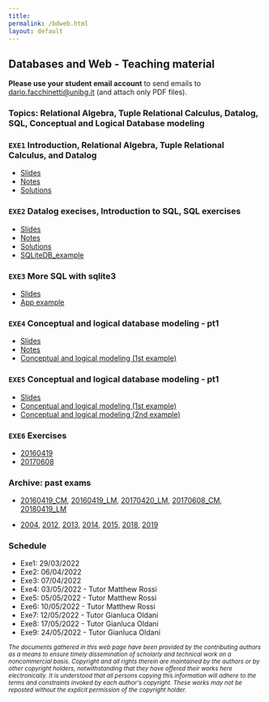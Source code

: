 ```yaml
---
title: 
permalink: /bdweb.html
layout: default
---
```


## Databases and Web - Teaching material

**Please use your student email account** to send emails to <dario.facchinetti@unibg.it> (and attach only PDF files). 

### Topics: Relational Algebra, Tuple Relational Calculus, Datalog, SQL, Conceptual and Logical Database modeling

### `EXE1` Introduction, Relational Algebra, Tuple Relational Calculus, and Datalog

* [Slides](https://drive.google.com/file/d/1E6Pv3g8YYi0qkP3TT_YHsOGrv7kH3iaX/view?usp=sharing)
* [Notes](https://drive.google.com/file/d/1gM8zH-zRmDJ41BlEAzd15wN1-f9fdoav/view?usp=sharing)
* [Solutions](https://drive.google.com/file/d/1cX-75fmhgXejjXVCt6ilLtXLt7QEcegW/view?usp=sharing)

### `EXE2` Datalog execises, Introduction to SQL, SQL exercises

* [Slides](https://drive.google.com/file/d/1O8_g2-buDLqkUnx0cmGX34RBa8FWJ3mQ/view?usp=sharing)
* [Notes](https://drive.google.com/file/d/1kmUjbOOtL8P9YE4JS5keZqVL7LBFdeLF/view?usp=sharing)
* [Solutions](https://drive.google.com/file/d/1kFXU1SrFUJSc_EssUVsynZaKS-94DrtR/view?usp=sharing)
* [SQLiteDB_example](https://drive.google.com/file/d/1XZ-kwyiheTf5tllRohfYpNKpvjGxrbP8/view?usp=sharing)

### `EXE3` More SQL with sqlite3

* [Slides](https://drive.google.com/file/d/1i91KIQh0K9OlCr9J3m3AfGL_79dzJI9-/view?usp=sharing)
* [App example](https://drive.google.com/file/d/1IMRotglBdRJuG4EMkjox5ebsLgPj2RTt/view?usp=sharing)

### `EXE4` Conceptual and logical database modeling - pt1

* [Slides](https://drive.google.com/file/d/1Fv0HfDlqWyhW71HbaSM-fyJ_2-WVHMvo/view?usp=sharing)
* [Notes](https://drive.google.com/file/d/1aX121Ud09boINYAqrHJv1HKUftg_S4ig/view?usp=sharing)
* [Conceptual and logical modeling (1st example)](https://drive.google.com/file/d/1UJdbkPPAjt_ILdmDivYLDBFG9i7Ph9zg/view?usp=sharing)

### `EXE5` Conceptual and logical database modeling - pt1

* [Slides](https://drive.google.com/file/d/1NKdzpi8Lt2KqLFiZRIe2U7JAS_SKfIja/view?usp=sharing)
* [Conceptual and logical modeling (1st example)](https://drive.google.com/file/d/1hQ5dQswDSwvXWOPlAgDbGF6fNp31y9IY/view?usp=sharing)
* [Conceptual and logical modeling (2nd example)](https://drive.google.com/file/d/1rgRwoVVD_LzCQNJQ8zuRJBcB78UtIhI-/view?usp=sharing)

### `EXE6` Exercises

* [20160419](https://drive.google.com/file/d/1vjSy9J3DZCw6qsxoGJTAtI83I8qZtpsU/view?usp=sharing)
* [20170608](https://drive.google.com/file/d/1nxt-r1a9qxcfX4fo3DUxzOauTpY4CPmT/view?usp=sharing)


### Archive: past exams

* [20160419_CM](https://drive.google.com/file/d/1UbZa0P6zioaz9b882ITd3DU1cFnoubIt/view?usp=sharing),
  [20160419_LM](https://drive.google.com/file/d/1ktHp-hYt_NI2jvlqOa2XSNFuS9jmsb75/view?usp=sharing),
  [20170420_LM](https://drive.google.com/file/d/1xcpQt_j4NMhr-qqN-sUdeVU8J_rjeS--/view?usp=sharing),
  [20170608_CM](https://drive.google.com/file/d/1Ir8s43ZbOiE3o2VJ4adwqI0FeCrCC2SF/view?usp=sharing),
  [20180419_LM](https://drive.google.com/file/d/1w13ES3J759xGo8QcPICP1alUrnzDvtsp/view?usp=sharing)

* [2004](https://drive.google.com/file/d/1TTBdksZEFDoqQOZ2RC-j4gnlXq2vYMC7/view?usp=sharing),
  [2012](https://drive.google.com/file/d/1h1X-ya84_4LvHV2rb9YqIbn0lslCnrhB/view?usp=sharing),
  [2013](https://drive.google.com/file/d/1sOKjzwaX-jdgKvfO1msmToIvKMc5TvcG/view?usp=sharing),
  [2014](https://drive.google.com/file/d/1OODTWrpZIjytAIX1wGHq49ML9F3OQLFF/view?usp=sharing),
  [2015](https://drive.google.com/file/d/108av4U84ZvlrC2nqn9JYxq0tsM6lBmSv/view?usp=sharing),
  [2018](https://drive.google.com/file/d/1dMfSiSrvCloJh3f2O3YReJhYXSzBnXAP/view?usp=sharing),
  [2019](https://drive.google.com/file/d/14sog8U_31gfFwE3Vu4hxwu1bitjQtuii/view?usp=sharing)


### Schedule

* Exe1: 29/03/2022
* Exe2: 06/04/2022
* Exe3: 07/04/2022
* Exe4: 03/05/2022 - Tutor Matthew Rossi
* Exe5: 05/05/2022 - Tutor Matthew Rossi
* Exe6: 10/05/2022 - Tutor Matthew Rossi
* Exe7: 12/05/2022 - Tutor Gianluca Oldani
* Exe8: 17/05/2022 - Tutor Gianluca Oldani
* Exe9: 24/05/2022 - Tutor Gianluca Oldani


<small> _The documents gathered in this web page have been provided by the contributing authors as a means to ensure timely dissemination of scholarly and technical work on a noncommercial basis. Copyright and all rights therein are maintained by the authors or by other copyright holders, notwithstanding that they have offered their works here electronically. It is understood that all persons copying this information will adhere to the terms and constraints invoked by each author's copyright. These works may not be reposted without the explicit permission of the copyright holder._</small>
